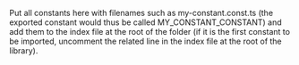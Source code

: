 Put all constants here with filenames such as my-constant.const.ts (the exported constant would thus be called MY_CONSTANT_CONSTANT) and add them to the index file at the root of the folder (if it is the first constant to be imported, uncomment the related line in the index file at the root of the library).
